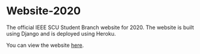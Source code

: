 # Website-2020
The official IEEE SCU Student Branch website for 2020. The website is built using Django and is deployed using Heroku.

You can view the website [here](https://ieee-scu.herokuapp.com).
